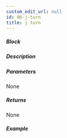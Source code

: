 ```yaml
---
custom_edit_url: null
id: 06-j-turn
title: j turn
---
```


##### Block

<!-- image -->

##### Description

<!-- description -->

##### Parameters

None <!-- image -->

##### Returns

None

##### Example

<!-- image -->

